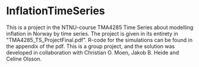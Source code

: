 # InflationTimeSeries
This is a project in the NTNU-course TMA4285 Time Series about modelling inflation in Norway by time series. The project is given in its entirety in "TMA4285_TS_ProjectFinal.pdf". R-code for the simulations can be found in the appendix of the pdf. This is a group project, and the solution was developed in collaboration with Christian O. Moen, Jakob B. Heide and Celine Olsson.
